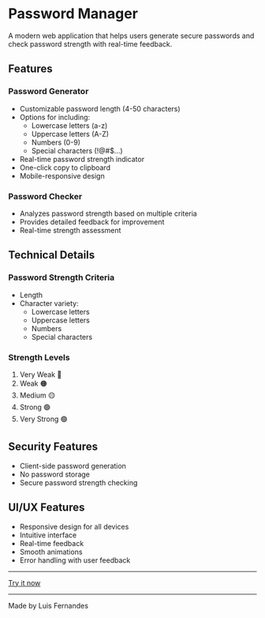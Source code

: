 # Password Manager

A modern web application that helps users generate secure passwords and check password strength with real-time feedback.

## Features

### Password Generator
- Customizable password length (4-50 characters)
- Options for including:
  - Lowercase letters (a-z)
  - Uppercase letters (A-Z)
  - Numbers (0-9)
  - Special characters (!@#$...)
- Real-time password strength indicator
- One-click copy to clipboard
- Mobile-responsive design

### Password Checker
- Analyzes password strength based on multiple criteria
- Provides detailed feedback for improvement
- Real-time strength assessment

## Technical Details

### Password Strength Criteria
- Length
- Character variety:
  - Lowercase letters
  - Uppercase letters
  - Numbers
  - Special characters

### Strength Levels
1. Very Weak 🔴
2. Weak 🟠
3. Medium 🟡
4. Strong 🟢
5. Very Strong 🟢

## Security Features
- Client-side password generation
- No password storage
- Secure password strength checking

## UI/UX Features
- Responsive design for all devices
- Intuitive interface
- Real-time feedback
- Smooth animations
- Error handling with user feedback

---

[Try it now](https://luis06000.github.io/Password-manager/)

---

Made by Luis Fernandes